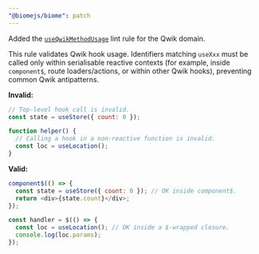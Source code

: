 ```yaml
---
"@biomejs/biome": patch
---
```



Added the [`useQwikMethodUsage`](https://biomejs.dev/linter/rules/use-qwik-method-usage) lint rule for the Qwik domain.

This rule validates Qwik hook usage. Identifiers matching `useXxx` must be called only within serialisable reactive contexts (for example, inside `component$`, route loaders/actions, or within other Qwik hooks), preventing common Qwik antipatterns.

**Invalid:**

```js
// Top-level hook call is invalid.
const state = useStore({ count: 0 });

function helper() {
  // Calling a hook in a non-reactive function is invalid.
  const loc = useLocation();
}
```

**Valid:**

```js
component$(() => {
  const state = useStore({ count: 0 }); // OK inside component$.
  return <div>{state.count}</div>;
});

const handler = $(() => {
  const loc = useLocation(); // OK inside a $-wrapped closure.
  console.log(loc.params);
});
```
